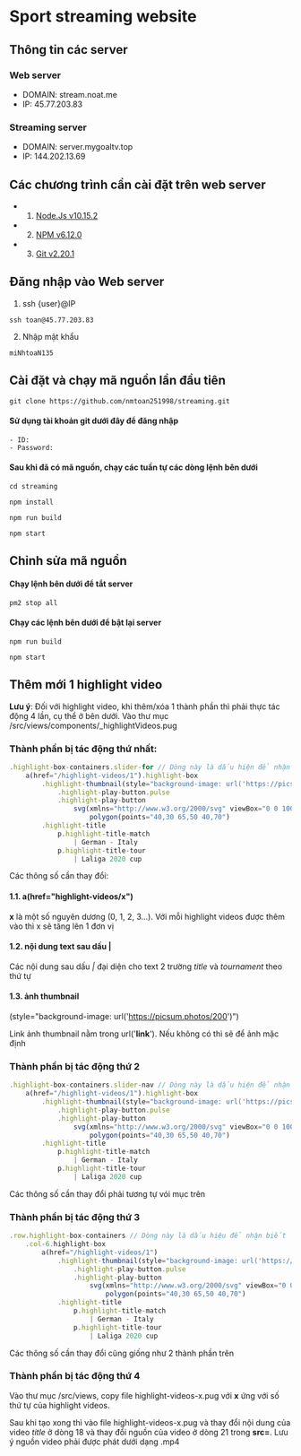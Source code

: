 # Sport streaming website
## Thông tin các server
### Web server
- DOMAIN: stream.noat.me
- IP: 45.77.203.83
### Streaming server
- DOMAIN: server.mygoaltv.top
- IP: 144.202.13.69

## Các chương trình cần cài đặt trên web server
- 1. [Node.Js v10.15.2](https://www.digitalocean.com/community/tutorials/how-to-install-node-js-on-ubuntu-16-04)
- 2. [NPM v6.12.0](https://www.digitalocean.com/community/tutorials/how-to-install-node-js-on-ubuntu-16-04)
- 3. [Git v2.20.1](https://www.digitalocean.com/community/tutorials/how-to-install-git-on-ubuntu-18-04)

## Đăng nhập vào Web server
1. ssh {user}@IP

`ssh toan@45.77.203.83`

2. Nhập mật khẩu

`miNhtoaN135`

## Cài đặt và chạy mã nguồn lần đầu tiên
`git clone https://github.com/nmtoan251998/streaming.git`

#### Sử dụng tài khoản git dưới đây để đăng nhập
``` Tài khoản git
- ID:
- Password: 
```
#### Sau khi đã có mã nguồn, chạy các tuần tự các dòng lệnh bên dưới 
`cd streaming`

`npm install`

`npm run build`

`npm start`

## Chỉnh sửa mã nguồn
#### Chạy lệnh bên dưới để tắt server

`pm2 stop all`

#### Chạy các lệnh bên dưới để bật lại server

`npm run build`

`npm start`

## Thêm mới 1 highlight video
**Lưu ý**: Đối với highlight video, khi thêm/xóa 1 thành phần thì phải thực tác động 4 lần, cụ thể ở bên dưới. Vào thư mục /src/views/components/_highlightVideos.pug
### Thành phần bị tác động thứ nhất:
``` js
.highlight-box-containers.slider-for // Dòng này là dấu hiện để nhận biết
    a(href="/highlight-videos/1").highlight-box
        .highlight-thumbnail(style="background-image: url('https://picsum.photos/200')")
            .highlight-play-button.pulse
            .highlight-play-button
                svg(xmlns="http://www.w3.org/2000/svg" viewBox="0 0 100 100")
                    polygon(points="40,30 65,50 40,70")
        .highlight-title
            p.highlight-title-match 
                | German - Italy
            p.highlight-title-tour 
                | Laliga 2020 cup 
```
Các thông số cần thay đổi:

#### 1.1. a(href="highlight-videos/x")

**x** là một số nguyên dương (0, 1, 2, 3...). Với mỗi highlight videos được thêm vào thì x sẽ tăng lên 1 đơn vị

#### 1.2. nội dung text sau dấu |

Các nội dung sau dấu *|* đại diện cho text 2 trường *title* và *tournament* theo thứ tự

#### 1.3. ảnh thumbnail

(style="background-image: url('https://picsum.photos/200')")

Link ảnh thumbnail nằm trong url('**link**'). Nếu không có thì sẽ để ảnh mặc định

### Thành phần bị tác động thứ 2
``` js
.highlight-box-containers.slider-nav // Dòng này là dấu hiện để nhận biết
    a(href="/highlight-videos/1").highlight-box
        .highlight-thumbnail(style="background-image: url('https://picsum.photos/200')")
            .highlight-play-button.pulse
            .highlight-play-button
                svg(xmlns="http://www.w3.org/2000/svg" viewBox="0 0 100 100")
                    polygon(points="40,30 65,50 40,70")
        .highlight-title
            p.highlight-title-match 
                | German - Italy
            p.highlight-title-tour 
                | Laliga 2020 cup 
```
Các thông số cần thay đổi phải tương tự vói mục trên

### Thành phần bị tác động thứ 3
``` js
.row.highlight-box-containers // Dòng này là dấu hiệu để nhận biết
    .col-6.highlight-box
        a(href="/highlight-videos/1")
            .highlight-thumbnail(style="background-image: url('https://picsum.photos/200')")
                .highlight-play-button.pulse
                .highlight-play-button
                    svg(xmlns="http://www.w3.org/2000/svg" viewBox="0 0 100 100")
                        polygon(points="40,30 65,50 40,70")
            .highlight-title
                p.highlight-title-match 
                    | German - Italy
                p.highlight-title-tour 
                    | Laliga 2020 cup    
```
Các thông số cần thay đổi cũng giống như 2 thành phần trên

### Thành phần bị tác động thứ 4
Vào thư mục /src/views, copy file highlight-videos-x.pug với **x** ứng với số thứ tự của highlight videos.

Sau khi tạo xong thì vào file highlight-videos-x.pug và thay đổi nội dung của video *title* ở dòng  18 và thay đổi nguồn của video ở dòng 21 trong **src=**. Lưu ý nguồn video phải được phát dưới dạng .mp4

